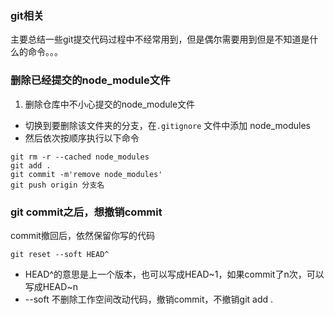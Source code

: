 ### git相关
主要总结一些git提交代码过程中不经常用到，但是偶尔需要用到但是不知道是什么的命令。。。

### 删除已经提交的node_module文件
1. 删除仓库中不小心提交的node_module文件
- 切换到要删除该文件夹的分支，在`.gitignore` 文件中添加 node_modules
- 然后依次按顺序执行以下命令
```
git rm -r --cached node_modules
git add .
git commit -m'remove node_modules'
git push origin 分支名
```

### git commit之后，想撤销commit
commit撤回后，依然保留你写的代码
```
git reset --soft HEAD^
```
- HEAD^的意思是上一个版本，也可以写成HEAD~1，如果commit了n次，可以写成HEAD~n
- --soft 不删除工作空间改动代码，撤销commit，不撤销git add . 